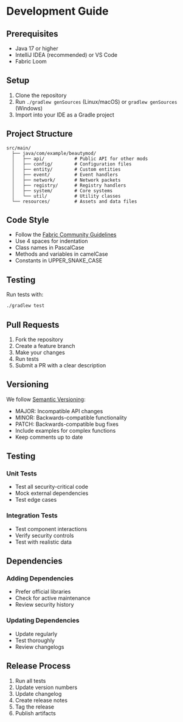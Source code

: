 # Development Guide

## Prerequisites
- Java 17 or higher
- IntelliJ IDEA (recommended) or VS Code
- Fabric Loom

## Setup
1. Clone the repository
2. Run `./gradlew genSources` (Linux/macOS) or `gradlew genSources` (Windows)
3. Import into your IDE as a Gradle project

## Project Structure
```
src/main/
  ├── java/com/example/beautymod/
  │   ├── api/           # Public API for other mods
  │   ├── config/        # Configuration files
  │   ├── entity/        # Custom entities
  │   ├── event/         # Event handlers
  │   ├── network/       # Network packets
  │   ├── registry/      # Registry handlers
  │   ├── system/        # Core systems
  │   └── util/          # Utility classes
  └── resources/         # Assets and data files
```

## Code Style
- Follow the [Fabric Community Guidelines](https://fabricmc.net/community/guidelines/)
- Use 4 spaces for indentation
- Class names in PascalCase
- Methods and variables in camelCase
- Constants in UPPER_SNAKE_CASE

## Testing
Run tests with:
```bash
./gradlew test
```

## Pull Requests
1. Fork the repository
2. Create a feature branch
3. Make your changes
4. Run tests
5. Submit a PR with a clear description

## Versioning
We follow [Semantic Versioning](https://semver.org/):
- MAJOR: Incompatible API changes
- MINOR: Backwards-compatible functionality
- PATCH: Backwards-compatible bug fixes
- Include examples for complex functions
- Keep comments up to date

## Testing

### Unit Tests
- Test all security-critical code
- Mock external dependencies
- Test edge cases

### Integration Tests
- Test component interactions
- Verify security controls
- Test with realistic data

## Dependencies

### Adding Dependencies
- Prefer official libraries
- Check for active maintenance
- Review security history

### Updating Dependencies
- Update regularly
- Test thoroughly
- Review changelogs

## Release Process

1. Run all tests
2. Update version numbers
3. Update changelog
4. Create release notes
5. Tag the release
6. Publish artifacts